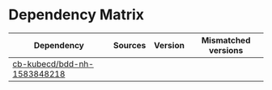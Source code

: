 # Dependency Matrix

Dependency | Sources | Version | Mismatched versions
---------- | ------- | ------- | -------------------
[cb-kubecd/bdd-nh-1583848218](https://github.com/cb-kubecd/bdd-nh-1583848218.git) |  | []() | 
